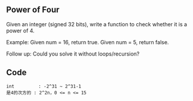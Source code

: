 ## Power of Four
Given an integer (signed 32 bits), write a function to check whether it is a power of 4.

Example:
Given num = 16, return true. Given num = 5, return false.

Follow up: Could you solve it without loops/recursion?

## Code

```
int         : -2^31 ~ 2^31-1
是4的次方的 : 2^2n，0 <= n <= 15
```
